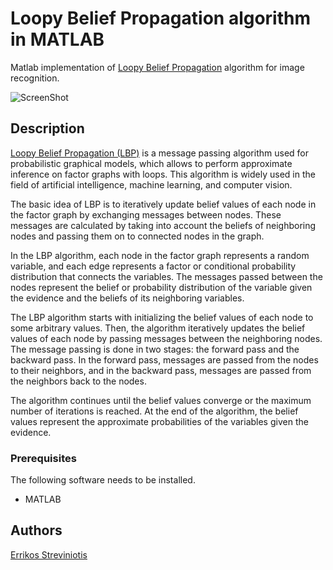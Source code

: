 # Loopy Belief Propagation algorithm in MATLAB
Matlab implementation of [Loopy Belief Propagation](https://en.wikipedia.org/wiki/Belief_propagation) algorithm for image recognition.

![ScreenShot](https://user-images.githubusercontent.com/128051856/225866012-072833bb-3079-40b4-85ed-2f02a54e2e75.jpg)

## Description
[Loopy Belief Propagation (LBP)](https://en.wikipedia.org/wiki/Belief_propagation) is a message passing algorithm used for probabilistic graphical models, which allows to perform approximate inference on factor graphs with loops. This algorithm is widely used in the field of artificial intelligence, machine learning, and computer vision.

The basic idea of LBP is to iteratively update belief values of each node in the factor graph by exchanging messages between nodes. These messages are calculated by taking into account the beliefs of neighboring nodes and passing them on to connected nodes in the graph.

In the LBP algorithm, each node in the factor graph represents a random variable, and each edge represents a factor or conditional probability distribution that connects the variables. The messages passed between the nodes represent the belief or probability distribution of the variable given the evidence and the beliefs of its neighboring variables.

The LBP algorithm starts with initializing the belief values of each node to some arbitrary values. Then, the algorithm iteratively updates the belief values of each node by passing messages between the neighboring nodes. The message passing is done in two stages: the forward pass and the backward pass. In the forward pass, messages are passed from the nodes to their neighbors, and in the backward pass, messages are passed from the neighbors back to the nodes.

The algorithm continues until the belief values converge or the maximum number of iterations is reached. At the end of the algorithm, the belief values represent the approximate probabilities of the variables given the evidence.

### Prerequisites

The following software needs to be installed.

- MATLAB

## Authors

[Errikos Streviniotis](https://www.linkedin.com/in/errikos-streviniotis/)
